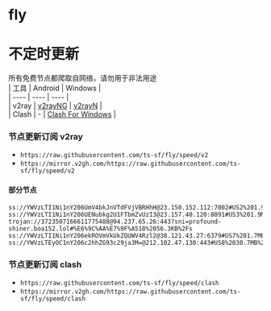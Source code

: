 # fly
# 不定时更新
所有免费节点都爬取自网络，请勿用于非法用途  
|  工具  | Android  | Windows  |  
|  ----  | ----   | ----  |  
| v2ray  | [v2rayNG](https://github.com/2dust/v2rayNG/releases) | [v2rayN](https://github.com/2dust/v2rayN/releases) |  
| Clash  | - | [Clash For Windows](https://github.com/2dust/clashN/releases) | 
  
### 节点更新订阅  v2ray
- `https://raw.githubusercontent.com/ts-sf/fly/speed/v2`  
- `https://mirror.v2gh.com/https://raw.githubusercontent.com/ts-sf/fly/speed/v2`  

#### 部分节点  
``` 
ss://YWVzLTI1Ni1nY206UmV4bkJnVTdFVjVBRHhH@23.150.152.112:7002#US2%201.9MB%2Fs
ss://YWVzLTI1Ni1nY206UENubkg2U1FTbmZvUzI3@23.157.40.120:8091#US3%201.9MB%2Fs
trojan://3723507166611775488@94.237.65.26:443?sni=profound-shiner.boa152.lol#%E6%9C%AA%E7%9F%A518%2056.3KB%2Fs
ss://YWVzLTI1Ni1nY206ekROVmVkUkZQUWV4Rzl2@38.121.43.27:6379#US7%201.7MB%2Fs
ss://YWVzLTEyOC1nY206c2hhZG93c29ja3M=@212.102.47.130:443#US8%2030.7MB%2Fs
```
### 节点更新订阅  clash
- `https://raw.githubusercontent.com/ts-sf/fly/speed/clash`  
- `https://mirror.v2gh.com/https://raw.githubusercontent.com/ts-sf/fly/speed/clash`  


